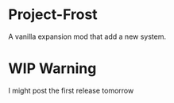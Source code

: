 # Project-Frost
A vanilla expansion mod that add a new system.

# WIP Warning
I might post the first release tomorrow
